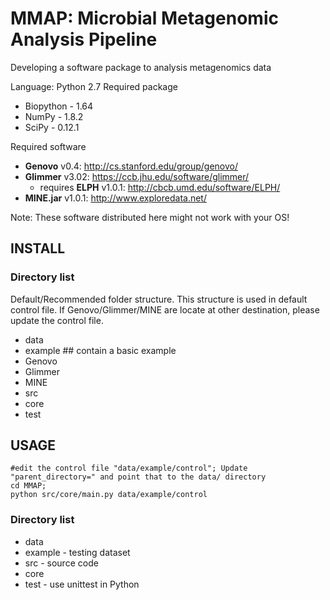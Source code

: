 # MMAP: Microbial Metagenomic Analysis Pipeline

Developing a software package to analysis metagenomics data

Language: Python 2.7
Required package
* Biopython - 1.64
* NumPy - 1.8.2
* SciPy - 0.12.1

Required software
* **Genovo** v0.4: http://cs.stanford.edu/group/genovo/
* **Glimmer** v3.02: https://ccb.jhu.edu/software/glimmer/
  * requires **ELPH** v1.0.1:  http://cbcb.umd.edu/software/ELPH/
* **MINE.jar** v1.0.1: http://www.exploredata.net/

Note: These software distributed here might not work with your OS!  


## INSTALL
### Directory list
Default/Recommended folder structure. 
This structure is used in default control file. If Genovo/Glimmer/MINE are locate at other destination, please update the control file.
* data
 * example ## contain a basic example
 * Genovo
 * Glimmer
 * MINE
* src
 * core 
 * test



## USAGE
```
#edit the control file "data/example/control"; Update "parent_directory=" and point that to the data/ directory 
cd MMAP;
python src/core/main.py data/example/control
```


### Directory list
* data
 * example - testing dataset
* src - source code
 * core 
 * test - use unittest in Python


